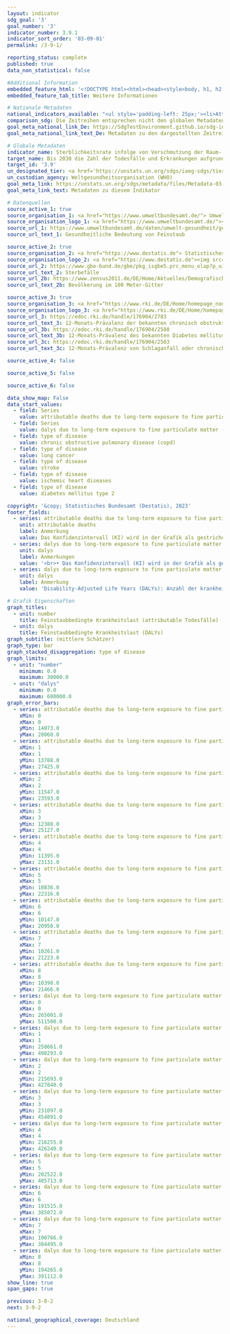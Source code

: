 ```yaml
---
layout: indicator    
sdg_goal: '3'    
goal_number: '3'    
indicator_number: 3.9.1    
indicator_sort_order: '03-09-01'    
permalink: /3-9-1/    

reporting_status: complete    
published: true    
data_non_statistical: false

#Additional Information
embedded_feature_html: '<!DOCTYPE html><html><head><style>body, h1, h2, h3, h4, h5, h6  {  font-family: Arial, Helvetica, sans-serif; font-weight: 500;}body h3 {  margin-top: 5px;  margin-bottom: 0px;  text-align: left; font-size: 24px;}p {  margin-top: 0px; margin-bottom: 0px;}  table, th {border:1px solid black; border-collapse: collapse;}.thyear {border: 2px; border-right: 1px solid black;}td {text-align: center;}tr {line-height:30px;}</style></head><body><img src="https://dnstestenvironment.github.io/dns-indicators/public/logos/destatis.png"><h1>Indikator 3.9.1: Sterblichkeitsrate infolge von Verschmutzung der Raum- und Außenluft</h1><br><h2>Feinstaubbedingte Krankheitslast</h2><table style="width:100%">  <tr>  	<th rowspan="3">Jahr</th>    <th colspan="6">Attributable Todesfälle infolge einer Langzeit-Exposition mit Feinstaub (PM<sub>2,5</sub>)<br>in der Bevölkerung ab 25 Jahren nach Art der Erkrankung (obere/untere Schätzer)</th>    </tr><tr>	<th rowspan="2">Insgesamt</th>	<th colspan="5">davon</th></tr><tr>	<th>Chronische<br>obstruktive Lungen-<br>erkrankungen<br>(COPD)</th>	<th>Lungenkrebs</th>    	<th>Schlaganfall</th>      	<th>Ischämische<br>Herzerkrankungen</th>    	<th>Diabetes millitus<br>Typ 2</th></tr><tr>	<th class="thyear">2010</th>    	<td>14 073 - 28 060</td>    	<td>1 735 - 3 115</td>    	<td>3 442 - 6 153 </td>        <td>1 809 - 3 320 </td>        <td>6 519 - 14 483</td>        <td>568 - 989</td></tr>       <tr>	<th class="thyear">2011</th>    	<td>13 788 - 27 425 </td>    	<td>1 746 - 3 137 </td>        <td> 3 515 - 6 289 </td>        <td> 1 782 - 3 275</td>        <td> 6 151 - 13 690 </td>        <td> 594 - 1 034</td></tr><tr>	<th class="thyear">2012</th>    	<td> 11 547 - 23 593 </td>    	<td> 1 474 - 2 696 </td>        <td> 2 967 - 5 385 </td>        <td> 1 479 - 2 828 </td>        <td> 5 120 - 11 769</td>        <td> 507 - 915</td></tr><tr>	<th class="thyear">2013</th>    	<td> 12 388 - 25 127</td>    	<td> 1 694 - 3 086</td>        <td> 3 177 - 5 750</td>        <td> 1 567 - 2 967</td>        <td> 5 419 - 12 374</td>        <td> 531 - 950</td></tr><tr>	<th class="thyear">2014</th>    	<td> 11 395 - 23 131 </td>    	<td> 1 516 - 2 767 </td>        <td> 3 055 - 5 533 </td>        <td> 1 460 - 2 779 </td>        <td> 4 885 - 11 190 </td>        <td> 479 - 862 </td></tr><tr>	<th class="thyear">2015</th>    	<td> 10 836 - 22 316 </td>    	<td> 1 564 - 2 884 </td>        <td> 2 792 - 5 094 </td>        <td> 1 362 - 2 650 </td>        <td> 4 621 - 10 774 </td>        <td> 497 - 914 </td></tr><tr>	<th class="thyear">2016</th>    	<td> 10 147 - 20 950 </td>    	<td> 1 432 - 2 651 </td>        <td> 2 716 - 4 966 </td>        <td> 1 320 - 2 589 </td>        <td> 4 216 - 9 886 </td>        <td> 463 - 858 </td></tr><tr>	<th class="thyear">2017</th>    	<td> 10 261 - 21 223 </td>    	<td> 1 569 - 2 908 </td>        <td> 2 674 - 4 895 </td>        <td> 1 285 - 2 529 </td>        <td> 4 243 -  9 980 </td>        <td> 490 - 911 </td></tr><tr>	<th class="thyear">2018</th>    	<td> 10 390 - 21 466 </td>    	<td> 1 576 - 2 919 </td>        <td> 2 699 - 4 939 </td>        <td> 1 314 - 2 582 </td>        <td> 4 285 - 10 069 </td>        <td> 516 - 957 </td></tr></table><br><table style="width:100%">  <tr>  	<th rowspan="3">Jahr</th>    <th colspan="6">DALYs infolge einer Langzeit-Exposition mit Feinstaub (PM<sub>2,5</sub>)<br>in der Bevölkerung ab 25 Jahren nach Art der Erkrankung (obere/untere Schätzer)</th>    </tr><tr>	<th rowspan="2">Insgesamt</th>	<th colspan="5">davon</th></tr><tr>	<th>Chronische<br>obstruktive Lungen-<br>erkrankungen<br>(COPD)</th>	<th>Lungenkrebs</th>    	<th>Schlaganfall</th>      	<th>Ischämische<br>Herzerkrankungen</th>    	<th>Diabetes millitus<br>Typ 2</th></tr><tr>	<th class="thyear">2010</th>         	<td> 265 001 - 511 500 </td>    	<td> 36 756 - 65 990 </td>    	<td> 56 368 - 100 776 </td>        <td> 37 718 - 68 680 </td>        <td> 96 501 - 210 504 </td>        <td> 37 658 - 65 549 </td></tr>       <tr>	<th class="thyear">2011</th>         	<td> 258 661 - 498 293 </td>    	<td> 36 602 - 65 757 </td>        <td> 57 505 - 102 881 </td>        <td> 36 963 - 67 400 </td>        <td> 90 177 - 197 077 </td>        <td> 37 414 - 65 178 </td></tr><tr>	<th class="thyear">2012</th>         	<td> 215 693 - 427 840 </td>    	<td> 30 184 - 55 219 </td>        <td> 48 435 - 87 913 </td>        <td> 30 201 - 57 292 </td>        <td> 74 871 - 169 617 </td>        <td> 32 002 - 57 799 </td></tr><tr>	<th class="thyear">2013</th>         	<td> 231 097 - 454 891 </td>    	<td> 33 757 - 61 509 </td>        <td> 52 124 - 94 336 </td>        <td> 32 050 - 60 259 </td>        <td> 79 046 - 177 767 </td>        <td> 34 120 - 61 020 </td></tr><tr>	<th class="thyear">2014</th>         	<td> 216 255 - 426 240 </td>    	<td> 31 331 - 57 178 </td>        <td> 49 792 - 90 179 </td>        <td> 30 264 - 57 184 </td>        <td> 72 130 - 162 784 </td>        <td> 32 738 - 58 915 </td></tr><tr>	<th class="thyear">2015</th>         	<td> 202 522 - 405 713 </td>    	<td> 30 776 - 56 757 </td>        <td> 45 624 - 83 225 </td>        <td> 27 975 - 54 027 </td>        <td> 67 498 - 155 390 </td>        <td> 30 649 - 56 314 </td></tr><tr>	<th class="thyear">2016</th>         	<td> 191 515 - 385 072 </td>    	<td> 28 941 - 53 564 </td>        <td> 43 930 - 80 322 </td>        <td> 26 934 - 52 394 </td>        <td> 62 220 - 144 149 </td>        <td> 29 490 - 54 643 </td></tr><tr>	<th class="thyear">2017</th>         	<td> 190 766 - 384 </td>    	<td> 495 30 075 - 55 748 </td>        <td> 42 959 - 78 639 </td>        <td> 26 267 - 51 298 </td>        <td> 61 795 - 143 651 </td>        <td> 29 670 - 55 159 </td></tr><tr>	<th class="thyear">2018</th>    	<td> 194 265 - 391 112 </td>    	<td> 30 778 - 57 018 </td>        <td> 43 380 - 79 379 </td>        <td> 26 975 - 52 590 </td>        <td> 62 713 - 145 644 </td>        <td> 30 419 - 56 481 </td></tr></table></body></html>'
embedded_feature_tab_title: Weitere Informationen    

# Nationale Metadaten    
national_indicators_available: "<ul style='padding-left: 25px;'><li>Attributable Todesfälle infolge einer Langzeit-Exposition gegenüber Feinstaub (PM₂,₅) in der Bevölkerung ab 25 Jahren</li> <li> DALYs infolge einer Langzeit-Exposition gegenüber Feinstaub (PM₂,₅) in der Bevölkerung ab 25 Jahren</li> <li> Attributable Todesfälle infolge einer Langzeit-Exposition gegenüber Feinstaub (PM₂,₅) in der Bevölkerung ab 25 Jahren nach Art der Erkrankung</li> <li> DALYs infolge einer Langzeit-Exposition gegenüber Feinstaub (PM₂,₅) in der Bevölkerung ab 25 Jahren nach Art der Erkrankung</li></ul>"    
comparison_sdg: Die Zeitreihen entsprechen nicht den globalen Metadaten, bieten aber zusätzliche Informationen.    
goal_meta_national_link_De: https://SdgTestEnvironment.github.io/sdg-indicators/public/MetaDe/3.9.1.pdf
goal_meta_national_link_text_De: Metadaten zu den dargestellten Zeitreihen    

# Globale Metadaten    
indicator_name: Sterblichkeitsrate infolge von Verschmutzung der Raum- bzw. Außenluft    
target_name: Bis 2030 die Zahl der Todesfälle und Erkrankungen aufgrund gefährlicher Chemikalien und der Verschmutzung und Verunreinigung von Luft, Wasser und Boden erheblich verringern    
target_id: '3.9'    
un_designated_tier: <a href='https://unstats.un.org/sdgs/iaeg-sdgs/tier-classification/' title='Klicken Sie hier um weitere Informationen zur UN-Tier-Klassifikation zu erhalten.'  target='_blank'>Tier I</a>    
un_custodian_agency: Weltgesundheitsorganisation (WHO)    
goal_meta_link: https://unstats.un.org/sdgs/metadata/files/Metadata-03-09-01.pdf    
goal_meta_link_text: Metadaten zu diesem Indikator        

# Datenquellen
source_active_1: true
source_organisation_1: <a href="https://www.umweltbundesamt.de/"> Umweltbundesamt (UBA) </a>
source_organisation_logo_1: <a href="https://www.umweltbundesamt.de/"><img src="https://g205sdgs.github.io/sdg-indicators/public/OrgImgDe/uba.png" alt="Logo uba" style="height:60px; width:148px"/></a>
source_url_1: https://www.umweltbundesamt.de/daten/umwelt-gesundheit/gesundheitsrisiken-durch-feinstaub
source_url_text_1: Gesundheitliche Bedeutung von Feinstaub

source_active_2: true
source_organisation_2: <a href="https://www.destatis.de"> Statistisches Bundesamt (Destatis) </a>
source_organisation_logo_2: <a href="https://www.destatis.de"><img src="https://g205sdgs.github.io/sdg-indicators/public/OrgImgDe/destatis.png" alt="Logo destatis" style="height:60px; width:148px"/></a>
source_url_2: https://www.gbe-bund.de/gbe/pkg_isgbe5.prc_menu_olap?p_uid=gast&p_aid=89399799&p_sprache=D&p_help=3&p_indnr=670&p_indsp=&p_ityp=H&p_fid
source_url_text_2: Sterbefälle
source_url_2b: https://www.zensus2011.de/DE/Home/Aktuelles/DemografischeGrunddaten.html
source_url_text_2b: Bevölkerung im 100 Meter-Gitter

source_active_3: true
source_organisation_3: <a href="https://www.rki.de/DE/Home/homepage_node.html"> Robert Koch-Institut (RKI) </a>
source_organisation_logo_3: <a href="https://www.rki.de/DE/Home/homepage_node.html"><img src="https://g205sdgs.github.io/sdg-indicators/public/OrgImgDe/rki.png" alt="Logo rki" style="height:60px; width:148px"/></a>
source_url_3: https://edoc.rki.de/handle/176904/2783
source_url_text_3: 12-Monats-Prävalenz der bekannten chronisch obstruktiven Lungenerkrankung (COPD) in Deutschland
source_url_3b: https://edoc.rki.de/handle/176904/2580
source_url_text_3b: 12-Monats-Prävalenz des bekannten Diabetes mellitus in Deutschland
source_url_3c: https://edoc.rki.de/handle/176904/2583
source_url_text_3c: 12-Monats-Prävalenz von Schlaganfall oder chronischen Beschwerden infolge eines Schlaganfalls in Deutschland

source_active_4: false

source_active_5: false

source_active_6: false

data_show_map: False    
data_start_values:
  - field: Series
    value: attributable deaths due to long-term exposure to fine particulate matter (pm2.5) in the population aged 25 years and older
  - field: Series
    value: dalys due to long-term exposure to fine particulate matter (pm2.5) in the population aged 25 years and older
  - field: type of disease
    value: chronic obstructive pulmonary disease (copd)
  - field: type of disease
    value: lung cancer
  - field: type of disease
    value: stroke
  - field: type of disease
    value: ischemic heart diseases
  - field: type of disease
    value: diabetes mellitus type 2    

copyright: '&copy; Statistisches Bundesamt (Destatis), 2023'    
footer_fields:
  - series: attributable deaths due to long-term exposure to fine particulate matter (pm2.5) in the population aged 25 years and older
    unit: attributable deaths
    label: Anmerkung
    value: Das Konfidenzintervall (KI) wird in der Grafik als gestrichelten Linie dargestellt.
  - series: dalys due to long-term exposure to fine particulate matter (pm2.5) in the population aged 25 years and older
    unit: dalys
    label: Anmerkungen
    value: '<br>• Das Konfidenzintervall (KI) wird in der Grafik als gestrichelten Linie dargestellt.<br>• Disability-Adjusted Life Years (DALYs): Anzahl der krankheitsspezifisch durch Mortalität und Morbidität verlorenen Lebensjahre infolge einer Feinstaub-Langzeit-Exposition (PM₂,₅).'
  - series: dalys due to long-term exposure to fine particulate matter (pm2.5) in the population aged 25 years and older by type of disease
    unit: dalys
    label: Anmerkung
    value: 'Disability-Adjusted Life Years (DALYs): Anzahl der krankheitsspezifisch durch Mortalität und Morbidität verlorenen Lebensjahre infolge einer Feinstaub-Langzeit-Exposition (PM₂,₅).'    

# Grafik Eigenschaften    
graph_titles:
  - unit: number
    title: Feinstaubbedingte Krankheitslast (attributable Todesfälle)
  - unit: dalys
    title: Feinstaubbedingte Krankheitslast (DALYs)
graph_subtitle: (mittlere Schätzer)    
graph_type: bar
graph_stacked_disaggregation: type of disease    
graph_limits:
  - unit: "number"
    minimum: 0.0
    maximum: 30000.0
  - unit: "dalys"
    minimum: 0.0
    maximum: 600000.0
graph_error_bars:
  - series: attributable deaths due to long-term exposure to fine particulate matter (pm2.5) in the population aged 25 years and older
    xMin: 0
    xMax: 0
    yMin: 14073.0
    yMax: 28060.0
  - series: attributable deaths due to long-term exposure to fine particulate matter (pm2.5) in the population aged 25 years and older
    xMin: 1
    xMax: 1
    yMin: 13788.0
    yMax: 27425.0
  - series: attributable deaths due to long-term exposure to fine particulate matter (pm2.5) in the population aged 25 years and older
    xMin: 2
    xMax: 2
    yMin: 11547.0
    yMax: 23593.0
  - series: attributable deaths due to long-term exposure to fine particulate matter (pm2.5) in the population aged 25 years and older
    xMin: 3
    xMax: 3
    yMin: 12388.0
    yMax: 25127.0
  - series: attributable deaths due to long-term exposure to fine particulate matter (pm2.5) in the population aged 25 years and older
    xMin: 4
    xMax: 4
    yMin: 11395.0
    yMax: 23131.0
  - series: attributable deaths due to long-term exposure to fine particulate matter (pm2.5) in the population aged 25 years and older
    xMin: 5
    xMax: 5
    yMin: 10836.0
    yMax: 22316.0
  - series: attributable deaths due to long-term exposure to fine particulate matter (pm2.5) in the population aged 25 years and older
    xMin: 6
    xMax: 6
    yMin: 10147.0
    yMax: 20950.0
  - series: attributable deaths due to long-term exposure to fine particulate matter (pm2.5) in the population aged 25 years and older
    xMin: 7
    xMax: 7
    yMin: 10261.0
    yMax: 21223.0
  - series: attributable deaths due to long-term exposure to fine particulate matter (pm2.5) in the population aged 25 years and older
    xMin: 8
    xMax: 8
    yMin: 10390.0
    yMax: 21466.0
  - series: dalys due to long-term exposure to fine particulate matter (pm2.5) in the population aged 25 years and older
    xMin: 0
    xMax: 0
    yMin: 265001.0
    yMax: 511500.0
  - series: dalys due to long-term exposure to fine particulate matter (pm2.5) in the population aged 25 years and older
    xMin: 1
    xMax: 1
    yMin: 258661.0
    yMax: 498293.0
  - series: dalys due to long-term exposure to fine particulate matter (pm2.5) in the population aged 25 years and older
    xMin: 2
    xMax: 2
    yMin: 215693.0
    yMax: 427840.0
  - series: dalys due to long-term exposure to fine particulate matter (pm2.5) in the population aged 25 years and older
    xMin: 3
    xMax: 3
    yMin: 231097.0
    yMax: 454891.0
  - series: dalys due to long-term exposure to fine particulate matter (pm2.5) in the population aged 25 years and older
    xMin: 4
    xMax: 4
    yMin: 216255.0
    yMax: 426240.0
  - series: dalys due to long-term exposure to fine particulate matter (pm2.5) in the population aged 25 years and older
    xMin: 5
    xMax: 5
    yMin: 202522.0
    yMax: 405713.0
  - series: dalys due to long-term exposure to fine particulate matter (pm2.5) in the population aged 25 years and older
    xMin: 6
    xMax: 6
    yMin: 191515.0
    yMax: 385072.0
  - series: dalys due to long-term exposure to fine particulate matter (pm2.5) in the population aged 25 years and older
    xMin: 7
    xMax: 7
    yMin: 190766.0
    yMax: 384495.0
  - series: dalys due to long-term exposure to fine particulate matter (pm2.5) in the population aged 25 years and older
    xMin: 8
    xMax: 8
    yMin: 194265.0
    yMax: 391112.0
show_line: true
span_gaps: true    

previous: 3-8-2    
next: 3-9-2    

national_geographical_coverage: Deutschland    
---
```


<span></span>
